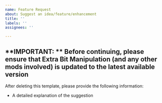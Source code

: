 ```yaml
---
name: Feature Request
about: Suggest an idea/feature/enhancement
title: ''
labels: ''
assignees: ''

---
```


**IMPORTANT:
** Before continuing, please ensure that Extra Bit Manipulation (and any other mods involved) is updated to the latest
available version
----------------------------------------------------------------------------
After deleting this template, please provide the following information:

* A detailed explanation of the suggestion
